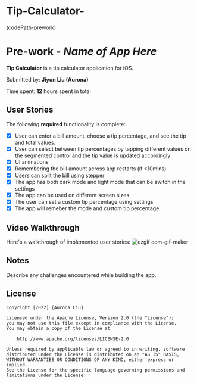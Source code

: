 # Tip-Calculator-
(codePath-prework)
# Pre-work - *Name of App Here*

**Tip Calculator** is a tip calculator application for iOS.

Submitted by: **Jiyun Liu (Aurona)**

Time spent: **12** hours spent in total

## User Stories

The following **required** functionality is complete:

* [X] User can enter a bill amount, choose a tip percentage, and see the tip and total values.
* [X] User can select between tip percentages by tapping different values on the segmented control and the tip value is updated accordingly
* [X] UI animations
* [X] Remembering the bill amount across app restarts (if <10mins)
* [X] Users can split the bill using stepper
* [X] The app has both dark mode and light mode that can be switch in the settings
* [X] The app can be used on different screen sizes
* [X] The user can set a custom tip percentage using settings 
* [X] The app will remeber the mode and custom tip percentage

## Video Walkthrough

Here's a walkthrough of implemented user stories:
![ezgif com-gif-maker](https://user-images.githubusercontent.com/97556484/183238948-eb895d1e-a5a4-4a11-8534-9d5ae1858427.gif)

## Notes

Describe any challenges encountered while building the app.

## License

    Copyright [2022] [Aurona Liu]

    Licensed under the Apache License, Version 2.0 (the "License");
    you may not use this file except in compliance with the License.
    You may obtain a copy of the License at

        http://www.apache.org/licenses/LICENSE-2.0

    Unless required by applicable law or agreed to in writing, software
    distributed under the License is distributed on an "AS IS" BASIS,
    WITHOUT WARRANTIES OR CONDITIONS OF ANY KIND, either express or implied.
    See the License for the specific language governing permissions and
    limitations under the License.
